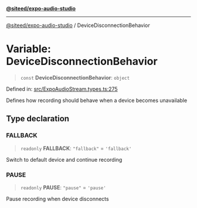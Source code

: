 [**@siteed/expo-audio-studio**](../README.md)

***

[@siteed/expo-audio-studio](../README.md) / DeviceDisconnectionBehavior

# Variable: DeviceDisconnectionBehavior

> `const` **DeviceDisconnectionBehavior**: `object`

Defined in: [src/ExpoAudioStream.types.ts:275](https://github.com/deeeed/expo-audio-stream/blob/bb8418f2156d531377247a6d4095112560ff975f/packages/expo-audio-studio/src/ExpoAudioStream.types.ts#L275)

Defines how recording should behave when a device becomes unavailable

## Type declaration

### FALLBACK

> `readonly` **FALLBACK**: `"fallback"` = `'fallback'`

Switch to default device and continue recording

### PAUSE

> `readonly` **PAUSE**: `"pause"` = `'pause'`

Pause recording when device disconnects
